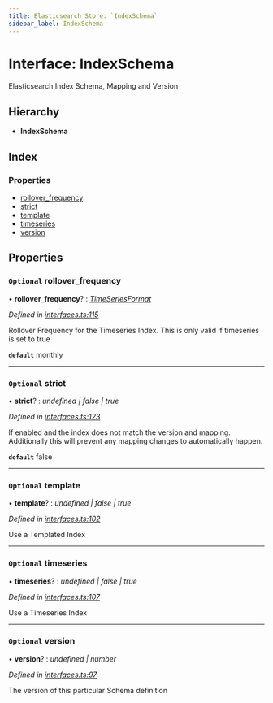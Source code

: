 ```yaml
---
title: Elasticsearch Store: `IndexSchema`
sidebar_label: IndexSchema
---
```


# Interface: IndexSchema

Elasticsearch Index Schema, Mapping and Version

## Hierarchy

* **IndexSchema**

## Index

### Properties

* [rollover_frequency](indexschema.md#optional-rollover_frequency)
* [strict](indexschema.md#optional-strict)
* [template](indexschema.md#optional-template)
* [timeseries](indexschema.md#optional-timeseries)
* [version](indexschema.md#optional-version)

## Properties

### `Optional` rollover_frequency

• **rollover_frequency**? : *[TimeSeriesFormat](../overview.md#timeseriesformat)*

*Defined in [interfaces.ts:115](https://github.com/terascope/teraslice/blob/653cf7530/packages/elasticsearch-store/src/interfaces.ts#L115)*

Rollover Frequency for the Timeseries Index.
This is only valid if timeseries is set to true

**`default`** monthly

___

### `Optional` strict

• **strict**? : *undefined | false | true*

*Defined in [interfaces.ts:123](https://github.com/terascope/teraslice/blob/653cf7530/packages/elasticsearch-store/src/interfaces.ts#L123)*

If enabled and the index does not match the version and mapping.
Additionally this will prevent any mapping changes to automatically happen.

**`default`** false

___

### `Optional` template

• **template**? : *undefined | false | true*

*Defined in [interfaces.ts:102](https://github.com/terascope/teraslice/blob/653cf7530/packages/elasticsearch-store/src/interfaces.ts#L102)*

Use a Templated Index

___

### `Optional` timeseries

• **timeseries**? : *undefined | false | true*

*Defined in [interfaces.ts:107](https://github.com/terascope/teraslice/blob/653cf7530/packages/elasticsearch-store/src/interfaces.ts#L107)*

Use a Timeseries Index

___

### `Optional` version

• **version**? : *undefined | number*

*Defined in [interfaces.ts:97](https://github.com/terascope/teraslice/blob/653cf7530/packages/elasticsearch-store/src/interfaces.ts#L97)*

The version of this particular Schema definition
